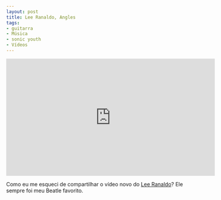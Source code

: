 ```yaml
---
layout: post
title: Lee Ranaldo, Angles
tags:
- guitarra
- Música
- sonic youth
- Vídeos
---
```


<iframe width="560" height="315" src="http://www.youtube.com/embed/HQigMoQvk1I" frameborder="0" allowfullscreen></iframe>

Como eu me esqueci de compartilhar o vídeo novo do [Lee Ranaldo](http://en.wikipedia.org/wiki/Lee_Ranaldo)? Ele sempre foi meu Beatle favorito.
